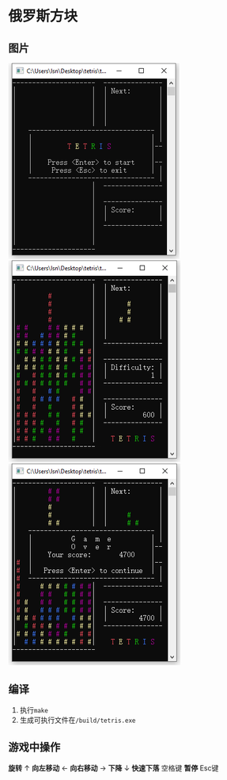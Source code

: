 # 俄罗斯方块
## 图片
![游戏开始](https://github.com/lsn42/tetris/blob/master/image/game_start.png)
![游戏中](https://github.com/lsn42/tetris/blob/master/image/gaming.png)![游戏结束](https://github.com/lsn42/tetris/blob/master/image/game_over.png)
## 编译
1. 执行`make`
1. 生成可执行文件在`/build/tetris.exe`

## 游戏中操作
__旋转__ ↑
__向左移动__ ←
__向右移动__ →
__下降__ ↓
__快速下落__ 空格键
__暂停__ Esc键

